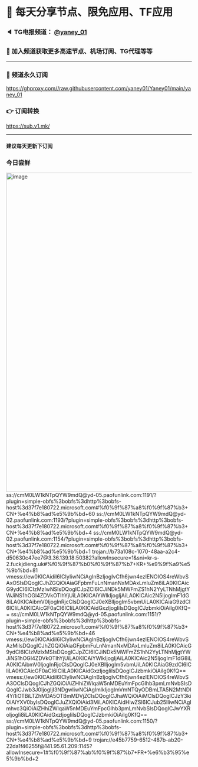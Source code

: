 # 🚀 每天分享节点、限免应用、TF应用
### 🔈 TG电报频道： [@yaney_01](https://t.me/yaney_01) 
### 🔔 加入频道获取更多高速节点、机场订阅、TG代理等等  
***
### 🔗  频道永久订阅
   https://ghproxy.com//raw.githubusercontent.com/yaney01/Yaney01/main/yaney_01
### 👉  订阅转换
   https://sub.v1.mk/
***
#### 建议每天更新下订阅
### 今日尝鲜
<img width="864" alt="image" src="https://user-images.githubusercontent.com/53202722/210485981-45e84192-970b-43fe-a8fc-e96f210c207e.png">
ss://cmM0LW1kNTpQYW9mdQ@yd-05.paofunlink.com:1191/?plugin=simple-obfs%3bobfs%3dhttp%3bobfs-host%3d37f7e180722.microsoft.com#%f0%9f%87%a8%f0%9f%87%b3+CN+%e4%b8%ad%e5%9b%bd+60
ss://cmM0LW1kNTpQYW9mdQ@yd-02.paofunlink.com:1193/?plugin=simple-obfs%3bobfs%3dhttp%3bobfs-host%3d37f7e180722.microsoft.com#%f0%9f%87%a8%f0%9f%87%b3+CN+%e4%b8%ad%e5%9b%bd+4
ss://cmM0LW1kNTpQYW9mdQ@yd-02.paofunlink.com:1154/?plugin=simple-obfs%3bobfs%3dhttp%3bobfs-host%3d37f7e180722.microsoft.com#%f0%9f%87%a8%f0%9f%87%b3+CN+%e4%b8%ad%e5%9b%bd+1
trojan://b73a108c-1070-48aa-a2c4-d50630c47ee7@3.36.139.18:50382?allowInsecure=1&sni=kr-s-2.fuckjdieng.uk#%f0%9f%87%b0%f0%9f%87%b7+KR+%e9%9f%a9%e5%9b%bd+81
vmess://ew0KICAidiI6ICIyIiwNCiAgInBzIjogIvCfh6jwn4ezIENOIOS4reWbvSAxOSIsDQogICJhZGQiOiAiaGFpbmFuLnNmanNxMDAxLmluZm8iLA0KICAicG9ydCI6ICIzMzIwNSIsDQogICJpZCI6ICJiNDk5MWFmZS1hN2YyLTNhMjgtYWJiNS1hOGI4ZDVkOTlhYjUiLA0KICAiYWlkIjogIjAiLA0KICAic2N5IjogImF1dG8iLA0KICAibmV0IjogInRjcCIsDQogICJ0eXBlIjogIm5vbmUiLA0KICAiaG9zdCI6ICIiLA0KICAicGF0aCI6ICIiLA0KICAidGxzIjogIiIsDQogICJzbmkiOiAiIg0KfQ==
ss://cmM0LW1kNTpQYW9mdQ@yd-05.paofunlink.com:1151/?plugin=simple-obfs%3bobfs%3dhttp%3bobfs-host%3d37f7e180722.microsoft.com#%f0%9f%87%a8%f0%9f%87%b3+CN+%e4%b8%ad%e5%9b%bd+46
vmess://ew0KICAidiI6ICIyIiwNCiAgInBzIjogIvCfh6jwn4ezIENOIOS4reWbvSAzMiIsDQogICJhZGQiOiAiaGFpbmFuLnNmanNxMDAxLmluZm8iLA0KICAicG9ydCI6ICIzMzIxMSIsDQogICJpZCI6ICJiNDk5MWFmZS1hN2YyLTNhMjgtYWJiNS1hOGI4ZDVkOTlhYjUiLA0KICAiYWlkIjogIjAiLA0KICAic2N5IjogImF1dG8iLA0KICAibmV0IjogInRjcCIsDQogICJ0eXBlIjogIm5vbmUiLA0KICAiaG9zdCI6ICIiLA0KICAicGF0aCI6ICIiLA0KICAidGxzIjogIiIsDQogICJzbmkiOiAiIg0KfQ==
vmess://ew0KICAidiI6ICIyIiwNCiAgInBzIjogIvCfh6jwn4ezIENOIOS4reWbvSA3OCIsDQogICJhZGQiOiAiZHhiZWlqaW5nMDEuYmFpcGlhb3pmLmNvbSIsDQogICJwb3J0IjogIjI3NDgwIiwNCiAgImlkIjogImVmNTQyODBmLTA5N2MtNDI4Yi1iOTBiLTZhMDA5OTBmMDVjZCIsDQogICJhaWQiOiAiMCIsDQogICJzY3kiOiAiYXV0byIsDQogICJuZXQiOiAid3MiLA0KICAidHlwZSI6ICJub25lIiwNCiAgImhvc3QiOiAiZHhiZWlqaW5nMDEuYmFpcGlhb3pmLmNvbSIsDQogICJwYXRoIjogIi8iLA0KICAidGxzIjogIiIsDQogICJzbmkiOiAiIg0KfQ==
ss://cmM0LW1kNTpQYW9mdQ@yd-05.paofunlink.com:1150/?plugin=simple-obfs%3bobfs%3dhttp%3bobfs-host%3d37f7e180722.microsoft.com#%f0%9f%87%a8%f0%9f%87%b3+CN+%e4%b8%ad%e5%9b%bd+9
trojan://e45b7759-6512-487b-ab20-22da1f46255f@141.95.61.209:1145?allowInsecure=1#%f0%9f%87%ab%f0%9f%87%b7+FR+%e6%b3%95%e5%9b%bd+2
